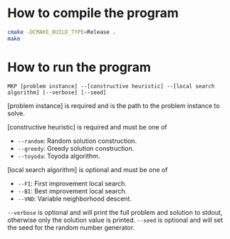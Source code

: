# How to compile the program

```bash
cmake -DCMAKE_BUILD_TYPE=Release .
make
```

# How to run the program

```
MKP [problem instance] --[constructive heuristic] --[local search algorithm] [--verbose] [--seed]
```

[problem instance] is required and is the path to the problem instance to solve.

[constructive heuristic] is required and must be one of
- `--random`: Random solution construction.
- `--greedy`: Greedy solution construction.
- `--toyoda`: Toyoda algorithm.

[local search algorithm] is optional and must be one of
- `--FI`: First improvement local search.
- `--BI`: Best improvement local search.
- `--VND`: Variable neighborhood descent.

`--verbose` is optional and will print the full problem and solution to stdout, otherwise only the solution value is printed.
`--seed` is optional and will set the seed for the random number generator.